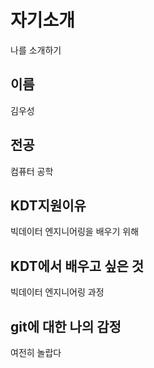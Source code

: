 # 자기소개
나를 소개하기

## 이름
김우성

## 전공
컴퓨터 공학

## KDT지원이유
빅데이터 엔지니어링을 배우기 위해

## KDT에서 배우고 싶은 것
빅데이터 엔지니어링 과정

## git에 대한 나의 감정
여전히 놀랍다